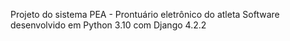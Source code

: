 Projeto do sistema PEA - Prontuário eletrônico do atleta
Software desenvolvido em Python 3.10 com Django 4.2.2
